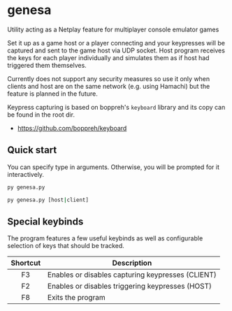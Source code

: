 # genesa

Utility acting as a Netplay feature for multiplayer console emulator games

Set it up as a game host or a player connecting and your keypresses will be captured and sent
to the game host via UDP socket. Host program receives the keys for each player individually and
simulates them as if host had triggered them themselves.

Currently does not support any security measures so use it only when clients and host are on the
same network (e.g. using Hamachi) but the feature is planned in the future.

Keypress capturing is based on boppreh's `keyboard` library and its copy can be found in the root dir.
- https://github.com/boppreh/keyboard

## Quick start
You can specify type in arguments. Otherwise, you will be prompted for it interactively.
```sh
py genesa.py

py genesa.py [host|client]
```

## Special keybinds
The program features a few useful keybinds as well as configurable selection of keys that should
be tracked.

| Shortcut | Description |
| :------: | ----------- |
| F3       | Enables or disables capturing keypresses (CLIENT) |
| F2       | Enables or disables triggering keypresses (HOST) |
| F8       | Exits the program |

